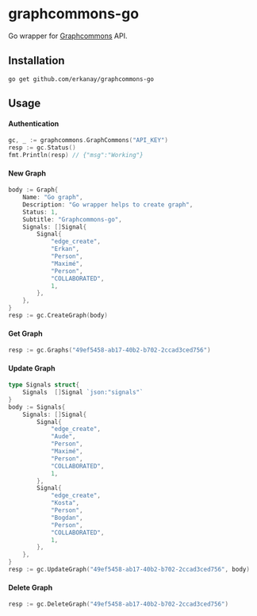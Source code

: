 # graphcommons-go

Go wrapper for [Graphcommons](https://graphcommons.github.io/api-v1/) API.

## Installation

```
go get github.com/erkanay/graphcommons-go
```

## Usage

#### Authentication
```go
gc, _ := graphcommons.GraphCommons("API_KEY")
resp := gc.Status()
fmt.Println(resp) // {"msg":"Working"}

```

#### New Graph
```go
body := Graph{
	Name: "Go graph",
	Description: "Go wrapper helps to create graph",
	Status: 1,
	Subtitle: "Graphcommons-go",
	Signals: []Signal{
	    Signal{
	        "edge_create",
	        "Erkan",
	        "Person",
	        "Maximé",
	        "Person",
	        "COLLABORATED",
	        1,
	    },
	},
}
resp := gc.CreateGraph(body)
```

#### Get Graph
```go
resp := gc.Graphs("49ef5458-ab17-40b2-b702-2ccad3ced756")
```

#### Update Graph
```go
type Signals struct{
	Signals  []Signal `json:"signals"`
}
body := Signals{
    Signals: []Signal{
        Signal{
            "edge_create",
            "Aude",
            "Person",
            "Maximé",
            "Person",
            "COLLABORATED",
            1,
        },
        Signal{
            "edge_create",
            "Kosta",
            "Person",
            "Bogdan",
            "Person",
            "COLLABORATED",
            1,
        },
    },
}
resp := gc.UpdateGraph("49ef5458-ab17-40b2-b702-2ccad3ced756", body)
```

#### Delete Graph
```go
resp := gc.DeleteGraph("49ef5458-ab17-40b2-b702-2ccad3ced756")
```
